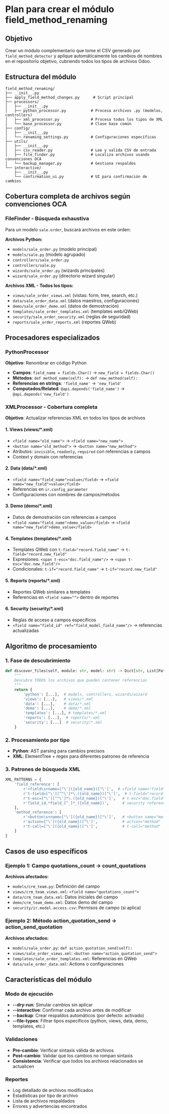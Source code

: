 # Plan para crear el módulo field_method_renaming

## Objetivo
Crear un módulo complementario que tome el CSV generado por `field_method_detector` y aplique automáticamente los cambios de nombres en el repositorio objetivo, cubriendo todos los tipos de archivos Odoo.

## Estructura del módulo
```
field_method_renaming/
├── __init__.py
├── apply_field_method_changes.py      # Script principal
├── processors/
│   ├── __init__.py
│   ├── python_processor.py           # Procesa archivos .py (modelos, controllers)
│   ├── xml_processor.py              # Procesa todos los tipos de XML
│   └── base_processor.py             # Clase base común
├── config/
│   ├── __init__.py
│   └── renaming_settings.py          # Configuraciones específicas
├── utils/
│   ├── __init__.py
│   ├── csv_reader.py                 # Lee y valida CSV de entrada
│   ├── file_finder.py                # Localiza archivos usando convenciones OCA
│   └── backup_manager.py             # Gestiona respaldos
└── interactive/
    ├── __init__.py
    └── confirmation_ui.py            # UI para confirmación de cambios
```

## Cobertura completa de archivos según convenciones OCA

### FileFinder - Búsqueda exhaustiva
Para un modelo `sale.order`, buscará archivos en este orden:

**Archivos Python:**
- `models/sale_order.py` (modelo principal)
- `models/sale.py` (modelo agrupado)
- `controllers/sale_order.py`
- `controllers/sale.py`
- `wizards/sale_order.py` (wizards principales)
- `wizard/sale_order.py` (directorio wizard singular)

**Archivos XML - Todos los tipos:**
- `views/sale_order_views.xml` (vistas: form, tree, search, etc.)
- `data/sale_order_data.xml` (datos maestros, configuraciones)
- `demo/sale_order_demo.xml` (datos de demostración)
- `templates/sale_order_templates.xml` (templates web/QWeb)
- `security/sale_order_security.xml` (reglas de seguridad)
- `reports/sale_order_reports.xml` (reportes QWeb)

## Procesadores especializados

### PythonProcessor
**Objetivo**: Renombrar en código Python
- **Campos**: `field_name = fields.Char()` → `new_field = fields.Char()`
- **Métodos**: `def method_name(self):` → `def new_method(self):`
- **Referencias en strings**: `'field_name'` → `'new_field'`
- **Computados/Related**: `@api.depends('field_name')` → `@api.depends('new_field')`

### XMLProcessor - Cobertura completa
**Objetivo**: Actualizar referencias XML en todos los tipos de archivos

#### 1. Views (views/*.xml)
- `<field name="old_name">` → `<field name="new_name">`
- `<button name="old_method">` → `<button name="new_method">`
- Atributos: `invisible`, `readonly`, `required` con referencias a campos
- Context y domain con referencias

#### 2. Data (data/*.xml)
- `<field name="field_name">value</field>` → `<field name="new_field">value</field>`
- Referencias en `ir.config_parameter`
- Configuraciones con nombres de campos/métodos

#### 3. Demo (demo/*.xml)
- Datos de demostración con referencias a campos
- `<field name="field_name">demo_value</field>` → `<field name="new_field">demo_value</field>`

#### 4. Templates (templates/*.xml)
- Templates QWeb con `t-field="record.field_name"` → `t-field="record.new_field"`
- Expresiones: `<span t-esc="doc.field_name"/>` → `<span t-esc="doc.new_field"/>`
- Condicionales: `t-if="record.field_name"` → `t-if="record.new_field"`

#### 5. Reports (reports/*.xml)
- Reportes QWeb similares a templates
- Referencias en `<field name="">` dentro de reportes

#### 6. Security (security/*.xml)
- Reglas de acceso a campos específicos
- `<field name="field_id" ref="field_model_field_name"/>` → referencias actualizadas

## Algoritmo de procesamiento

### 1. Fase de descubrimiento
```python
def discover_files(self, module: str, model: str) -> Dict[str, List[Path]]:
    """
    Descubre TODOS los archivos que pueden contener referencias
    """
    return {
        'python': [...],  # models, controllers, wizards/wizard
        'views': [...],   # views/*.xml
        'data': [...],    # data/*.xml
        'demo': [...],    # demo/*.xml
        'templates': [...], # templates/*.xml
        'reports': [...],  # reports/*.xml
        'security': [...]  # security/*.xml
    }
```

### 2. Procesamiento por tipo
- **Python**: AST parsing para cambios precisos
- **XML**: ElementTree + regex para diferentes patrones de referencia

### 3. Patrones de búsqueda XML
```python
XML_PATTERNS = {
    'field_reference': [
        r'<field\s+name=["\']({old_name})["\']',  # <field name="field">
        r't-field=["\'][^"\']*\.({old_name})["\']',  # t-field="record.field"
        r't-esc=["\'][^"\']*\.({old_name})["\']',   # t-esc="doc.field"
        r'field_id.*field_[^_]*_({old_name})',      # security references
    ],
    'method_reference': [
        r'<button\s+name=["\']({old_name})["\']',   # <button name="method">
        r'action=["\']({old_name})["\']',           # action="method"
        r't-call=["\']({old_name})["\']',           # t-call="method"
    ]
}
```

## Casos de uso específicos

### Ejemplo 1: Campo quotations_count → count_quotations
**Archivos afectados:**
- `models/crm_team.py`: Definición del campo
- `views/crm_team_views.xml`: `<field name="quotations_count">`
- `data/crm_team_data.xml`: Datos iniciales del campo
- `demo/crm_team_demo.xml`: Datos demo del campo
- `security/ir.model.access.csv`: Permisos de campo (si aplica)

### Ejemplo 2: Método action_quotation_send → action_send_quotation
**Archivos afectados:**
- `models/sale_order.py`: `def action_quotation_send(self):`
- `views/sale_order_views.xml`: `<button name="action_quotation_send">`
- `templates/sale_order_templates.xml`: Referencias en QWeb
- `data/sale_order_data.xml`: Actions o configuraciones

## Características del módulo

### Modo de ejecución
- **--dry-run**: Simular cambios sin aplicar
- **--interactive**: Confirmar cada archivo antes de modificar
- **--backup**: Crear respaldos automáticos (por defecto: activado)
- **--file-types**: Filtrar tipos específicos (python, views, data, demo, templates, etc.)

### Validaciones
- **Pre-cambio**: Verificar sintaxis válida de archivos
- **Post-cambio**: Validar que los cambios no rompan sintaxis
- **Consistencia**: Verificar que todos los archivos relacionados se actualicen

### Reportes
- Log detallado de archivos modificados
- Estadísticas por tipo de archivo
- Lista de archivos respaldados
- Errores y advertencias encontrados